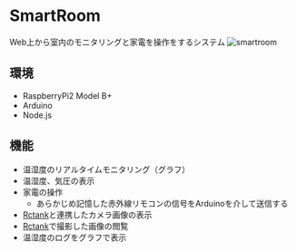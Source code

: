 # SmartRoom

Web上から室内のモニタリングと家電を操作をするシステム
![smartroom](https://user-images.githubusercontent.com/8679421/92490078-82c9cc00-f22b-11ea-917d-a705284b424f.jpg)

## 環境
* RaspberryPi2 Model B+
* Arduino
* Node.js

## 機能
* 温湿度のリアルタイムモニタリング（グラフ）
* 温湿度、気圧の表示
* 家電の操作
  - あらかじめ記憶した赤外線リモコンの信号をArduinoを介して送信する
* [Rctank](https://github.com/rmiyai/Rctank)と連携したカメラ画像の表示
* [Rctank](https://github.com/rmiyai/Rctank)で撮影した画像の閲覧
* 温湿度のログをグラフで表示
